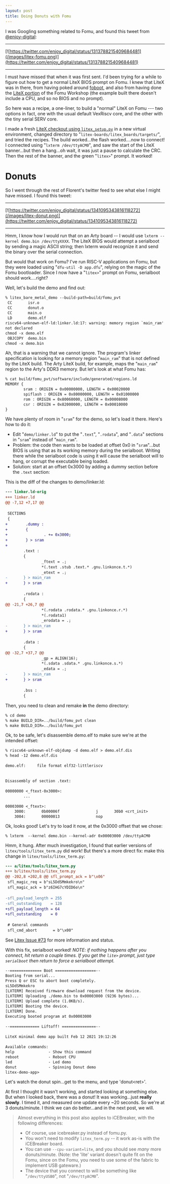 ```yaml
---
layout: post
title: Doing Donuts with Fomu
---
```


I was Googling something related to Fomu, and found this tweet from [@enjoy-digital](https://twitter.com/enjoy_digital):

<hr>

[![https://twitter.com/enjoy_digital/status/1313788215409684481](/images/litex-fomu.png)](https://twitter.com/enjoy_digital/status/1313788215409684481)

<hr>

I must have missed that when it was first sent.  I'd been trying for a while to figure out
how to get a normal LiteX BIOS prompt on Fomu.  I knew that LiteX was in there, from having poked around
[foboot](https://github.com/im-tomu/foboot), and also from having done the [LiteX portion](https://workshop.fomu.im/en/latest/migen.html) of the Fomu Workshop (the example built there doesn't include a CPU, and so no BIOS and no prompt).

So here was a recipe, a one-liner, to build a "normal" LiteX on Fomu --- two options in fact,
one with the usual default VexRiscv core, and the other with the tiny serial SERV core.

I made a fresh [LiteX checkout using `litex_setup.py`](https://github.com/enjoy-digital/litex#quick-start-guide) in a new virtual environment, changed directory to "`litex-boards/litex_boards/targets/`", and tried the recipes.   The build worked...the flash worked....now to connect!    I connected using "`lxterm /dev/ttyACM0`", and saw the start of the LiteX banner...but then a hang...oh wait, it was just a pause to calculate the CRC.   Then the rest of the banner, and the green "`litex>`" prompt.   It worked!  


# Donuts

So I went through the rest of Florent's twitter feed to see what else I might have missed.   I found this tweet:

<hr>

[![https://twitter.com/enjoy_digital/status/1341095343816118272](/images/litex-donut.png)](https://twitter.com/enjoy_digital/status/1341095343816118272)

<hr>

Hmm, I know how I would run that on an Arty board -- I would use `lxterm --kernel demo.bin /dev/ttyXXXX`.   The LiteX BIOS would attempt a serialboot by sending a magic ASCII string; then lxterm would recognize it and send the binary over the serial connection.

But would that work on Fomu?   I've run RISC-V applications on Fomu, but they were loaded using "`dfu-util -D app.dfu`", relying on the magic of the Fomu bootloader.    Since I now have a "`litex>`" prompt on Fomu, serialboot should work....right?

Well, let's build the demo and find out:
```
% litex_bare_metal_demo --build-path=build/fomu_pvt
 CC       isr.o
 CC       donut.o
 CC       main.o
 LD       demo.elf
riscv64-unknown-elf-ld:linker.ld:17: warning: memory region `main_ram' not declared
chmod -x demo.elf
 OBJCOPY  demo.bin
chmod -x demo.bin
```
Ah, that is a warning that we cannot ignore.   The program's linker specification is looking for a memory region "`main_ram`" that is not defined by the LiteX build.   The Arty LiteX build, for example, maps the "`main_ram`" region to the Arty's DDR3 memory.   But let's look at what Fomu has:

```
% cat build/fomu_pvt/software/include/generated/regions.ld
MEMORY {
        sram : ORIGIN = 0x00000000, LENGTH = 0x00020000
        spiflash : ORIGIN = 0x80000000, LENGTH = 0x01000000
        rom : ORIGIN = 0x80060000, LENGTH = 0x00008000
        csr : ORIGIN = 0x82000000, LENGTH = 0x00010000
}
```

We have plenty of room in "`sram`" for the demo, so let's load it there.   Here's how to do it:

* Edit "`demo/linker.ld`" to put the "`.text`", "`.rodata`", and "`.data`" sections in "`sram`" instead of "`main_ram`".
* Problem: the code then wants to be loaded at offset 0x0 in "`sram`"...but BIOS is using that as its working memory during the serialboot.  Writing there while the serialboot code is using it
will cause the serialboot will to hang, or corrupt the executable being loaded.
* Solution: start at an offset 0x3000 by adding a dummy section before the `.text` section:

This is the diff of the changes to demo/linker.ld:
```diff
--- linker.ld-orig
+++ linker.ld
@@ -7,12 +7,17 @@

 SECTIONS
 {
+        .dummy :
+        {
+                . += 0x3000;
+        } > sram
+
        .text :
        {
                _ftext = .;
                *(.text .stub .text.* .gnu.linkonce.t.*)
                _etext = .;
-       } > main_ram
+       } > sram

        .rodata :
        {
@@ -21,7 +26,7 @@
                *(.rodata .rodata.* .gnu.linkonce.r.*)
                *(.rodata1)
                _erodata = .;
-       } > main_ram
+       } > sram

        .data :
        {
@@ -32,7 +37,7 @@
                _gp = ALIGN(16);
                *(.sdata .sdata.* .gnu.linkonce.s.*)
                _edata = .;
-       } > main_ram
+       } > sram

        .bss :
        {
```

Then, you need to clean and remake **in** the demo directory:
```
% cd demo
% make BUILD_DIR=../build/fomu_pvt clean
% make BUILD_DIR=../build/fomu_pvt
```

Ok, to be safe, let's disassemble demo.elf to make sure we're at the intended offset:
```
% riscv64-unknown-elf-objdump -d demo.elf > demo.elf.dis
% head -12 demo.elf.dis

demo.elf:     file format elf32-littleriscv


Disassembly of section .text:

00000000 <_ftext-0x3000>:
        ...

00003000 <_ftext>:
    3000:       0b00006f                j       30b0 <crt_init>
    3004:       00000013                nop
```
Ok, looks good!  Let's try to load it now, at the 0x3000 offset that we chose:

```
% lxterm  --kernel demo.bin --kernel-adr 0x00003000 /dev/ttyACM0
```

Hmm, it hung.   After much investigation, I found that earlier versions of `litex/tools/litex_term.py` did work!  But there's a more direct fix: make this change in `litex/tools/litex_term.py`:
```diff
--- a/litex/tools/litex_term.py
+++ b/litex/tools/litex_term.py
@@ -202,8 +202,8 @@ sfl_prompt_ack = b"\x06"
 sfl_magic_req = b"sL5DdSMmkekro\n"
 sfl_magic_ack = b"z6IHG7cYDID6o\n"

-sfl_payload_length = 255
-sfl_outstanding    = 128
+sfl_payload_length = 64
+sfl_outstanding    = 0

 # General commands
 sfl_cmd_abort       = b"\x00"
```

See [Litex Issue #73](https://github.com/enjoy-digital/litex/issues/773) for more information and status.

With this fix, serialboot worked!   _NOTE: if nothing happens after you connect, hit return a couple times.  If you get the `lite>` prompt, just type `serialboot` then return to force a serialboot attempt._

```
--============== Boot ==================--
Booting from serial...
Press Q or ESC to abort boot completely.
sL5DdSMmkekro
[LXTERM] Received firmware download request from the device.
[LXTERM] Uploading ./demo.bin to 0x00003000 (9236 bytes)...
[LXTERM] Upload complete (1.0KB/s).
[LXTERM] Booting the device.
[LXTERM] Done.
Executing booted program at 0x00003000

--============= Liftoff! ===============--

LiteX minimal demo app built Feb 12 2021 19:12:26

Available commands:
help               - Show this command
reboot             - Reboot CPU
led                - Led demo
donut              - Spinning Donut demo
litex-demo-app>
```


Let's watch the donut spin...get to the menu, and type 'donut\<ret\>'.

At first I thought it wasn't working, and started looking at something else.  But when I looked back, there was a donut!  It was working...just **really slowly**.   I timed it, and measured one update every ~20 seconds.   So we're at 3 donuts/minute.  I think we can do better...and in the next post, we will.


>
> Almost everything in this post also applies to iCEBreaker, with the following differences:
> * Of course, use icebreaker.py instead of fomu.py.
> * You won't need to modify `litex_term.py` -- it work as-is with the iCEBreaker board.
> * You can use `--cpu-variant=lite`, and you should see _many_ more donuts/minute.  (Note: the 'lite' variant doesn't quite fit on the Fomu, since on the Fomu, you need to use some of the fabric to implement USB gateware.)
> * The device that you connect to will be something like "`/dev/ttyUSB0`", not "`/dev/ttyACM0`".
>



